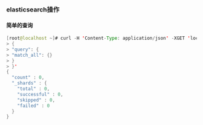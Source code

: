 ### elasticsearch操作

#### 简单的查询

```java
[root@localhost ~]# curl -H 'Content-Type: application/json' -XGET 'localhost:9200/_count?pretty' -d '
> {
> "query": {
> "match_all": {}
> }
> }'
{
  "count" : 0,
  "_shards" : {
    "total" : 0,
    "successful" : 0,
    "skipped" : 0,
    "failed" : 0
  }
}
```



